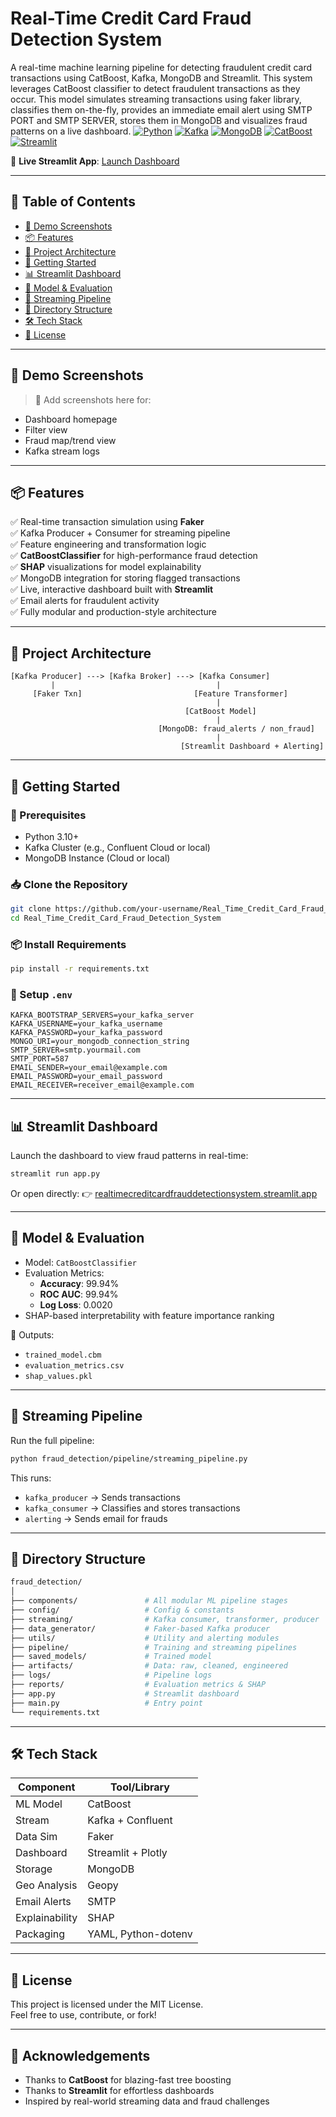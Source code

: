 # Real-Time Credit Card Fraud Detection System
A real-time machine learning pipeline for detecting fraudulent credit card transactions using CatBoost, Kafka, MongoDB and Streamlit. This system leverages CatBoost classifier to detect fraudulent transactions as they occur. This model simulates streaming transactions using faker library, classifies them on-the-fly, provides an immediate email alert using SMTP PORT and SMTP SERVER, stores them in MongoDB and visualizes fraud patterns on a live dashboard.
[![Python](https://img.shields.io/badge/Python-3.11-blue)](https://www.python.org/)
[![Kafka](https://img.shields.io/badge/Kafka-3.0-orange)](https://kafka.apache.org/)
[![MongoDB](https://img.shields.io/badge/MongoDB-6.0-green)](https://www.mongodb.com/)
[![CatBoost](https://img.shields.io/badge/CatBoost-1.7-yellow)](https://catboost.ai/)
[![Streamlit](https://img.shields.io/badge/Streamlit-2.0-blue)](https://streamlit.io/)



🔗 **Live Streamlit App**: [Launch Dashboard](https://realtimecreditcardfrauddetectionsystem-csbhj8exeew6z7xew4g8xo.streamlit.app/)

---

## 📌 Table of Contents

- [📸 Demo Screenshots](#-demo-screenshots)
- [📦 Features](#-features)
- [🧱 Project Architecture](#-project-architecture)
- [🚀 Getting Started](#-getting-started)
- [📊 Streamlit Dashboard](#-streamlit-dashboard)
- [🧠 Model & Evaluation](#-model--evaluation)
- [🔄 Streaming Pipeline](#-streaming-pipeline)
- [📁 Directory Structure](#-directory-structure)
- [🛠️ Tech Stack](#️-tech-stack)
- [📜 License](#-license)

---

## 📸 Demo Screenshots

> 🔻 Add screenshots here for:
- Dashboard homepage
- Filter view
- Fraud map/trend view
- Kafka stream logs

---

## 📦 Features

✅ Real-time transaction simulation using **Faker**  
✅ Kafka Producer + Consumer for streaming pipeline  
✅ Feature engineering and transformation logic  
✅ **CatBoostClassifier** for high-performance fraud detection  
✅ **SHAP** visualizations for model explainability  
✅ MongoDB integration for storing flagged transactions  
✅ Live, interactive dashboard built with **Streamlit**  
✅ Email alerts for fraudulent activity  
✅ Fully modular and production-style architecture

---

## 🧱 Project Architecture

```text
[Kafka Producer] ---> [Kafka Broker] ---> [Kafka Consumer]
         |                                    |
     [Faker Txn]                         [Feature Transformer]
                                              |
                                       [CatBoost Model]
                                              |
                                 [MongoDB: fraud_alerts / non_fraud]
                                              |
                                      [Streamlit Dashboard + Alerting]
```

---

## 🚀 Getting Started

### 🔧 Prerequisites

- Python 3.10+
- Kafka Cluster (e.g., Confluent Cloud or local)
- MongoDB Instance (Cloud or local)

### 📥 Clone the Repository

```bash
git clone https://github.com/your-username/Real_Time_Credit_Card_Fraud_Detection_System.git
cd Real_Time_Credit_Card_Fraud_Detection_System
```

### 📦 Install Requirements

```bash
pip install -r requirements.txt
```

### 🔐 Setup `.env`

```env
KAFKA_BOOTSTRAP_SERVERS=your_kafka_server
KAFKA_USERNAME=your_kafka_username
KAFKA_PASSWORD=your_kafka_password
MONGO_URI=your_mongodb_connection_string
SMTP_SERVER=smtp.yourmail.com
SMTP_PORT=587
EMAIL_SENDER=your_email@example.com
EMAIL_PASSWORD=your_email_password
EMAIL_RECEIVER=receiver_email@example.com
```

---

## 📊 Streamlit Dashboard

Launch the dashboard to view fraud patterns in real-time:

```bash
streamlit run app.py
```

Or open directly:
👉 [realtimecreditcardfrauddetectionsystem.streamlit.app](https://realtimecreditcardfrauddetectionsystem-csbhj8exeew6z7xew4g8xo.streamlit.app/)

---

## 🧠 Model & Evaluation

- Model: `CatBoostClassifier`
- Evaluation Metrics:
  - **Accuracy**: 99.94%
  - **ROC AUC**: 99.94%
  - **Log Loss**: 0.0020
- SHAP-based interpretability with feature importance ranking

📂 Outputs:
- `trained_model.cbm`
- `evaluation_metrics.csv`
- `shap_values.pkl`

---

## 🔄 Streaming Pipeline

Run the full pipeline:

```bash
python fraud_detection/pipeline/streaming_pipeline.py
```

This runs:
- `kafka_producer` → Sends transactions
- `kafka_consumer` → Classifies and stores transactions
- `alerting` → Sends email for frauds

---

## 📁 Directory Structure

```bash
fraud_detection/
│
├── components/               # All modular ML pipeline stages
├── config/                   # Config & constants
├── streaming/                # Kafka consumer, transformer, producer
├── data_generator/           # Faker-based Kafka producer
├── utils/                    # Utility and alerting modules
├── pipeline/                 # Training and streaming pipelines
├── saved_models/             # Trained model
├── artifacts/                # Data: raw, cleaned, engineered
├── logs/                     # Pipeline logs
├── reports/                  # Evaluation metrics & SHAP
├── app.py                    # Streamlit dashboard
├── main.py                   # Entry point
└── requirements.txt
```

---

## 🛠️ Tech Stack

| Component       | Tool/Library                    |
|----------------|----------------------------------|
| ML Model       | CatBoost                        |
| Stream         | Kafka + Confluent               |
| Data Sim       | Faker                            |
| Dashboard      | Streamlit + Plotly              |
| Storage        | MongoDB                         |
| Geo Analysis   | Geopy                            |
| Email Alerts   | SMTP                             |
| Explainability | SHAP                             |
| Packaging      | YAML, Python-dotenv             |

---

## 📜 License

This project is licensed under the MIT License.  
Feel free to use, contribute, or fork!

---

## 🙌 Acknowledgements

- Thanks to **CatBoost** for blazing-fast tree boosting
- Thanks to **Streamlit** for effortless dashboards
- Inspired by real-world streaming data and fraud challenges
